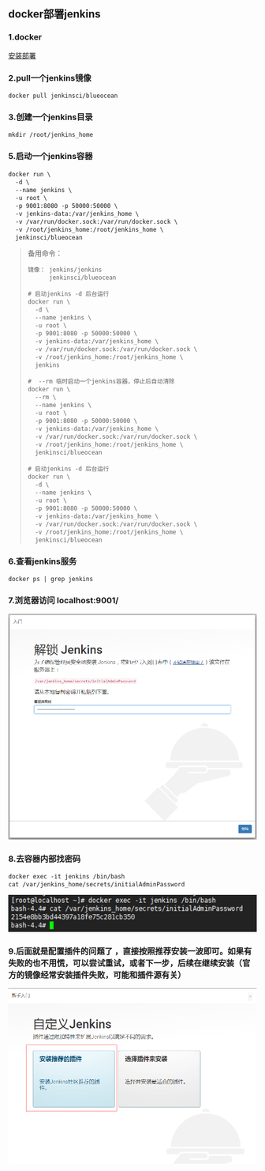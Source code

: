 ## docker部署jenkins

### 1.docker

[安装部署](https://github.com/atsjp/note/tree/master/Docker/Docker.md)

### 2.pull一个jenkins镜像 

```shell
docker pull jenkinsci/blueocean
```

### 3.创建一个jenkins目录 

```shell
mkdir /root/jenkins_home
```

### 5.启动一个jenkins容器   

```shell
docker run \
  -d \
  --name jenkins \
  -u root \
  -p 9001:8080 -p 50000:50000 \
  -v jenkins-data:/var/jenkins_home \
  -v /var/run/docker.sock:/var/run/docker.sock \
  -v /root/jenkins_home:/root/jenkins_home \
  jenkinsci/blueocean
```
> 备用命令：
>
> ```shell
> 镜像： jenkins/jenkins 
>       jenkinsci/blueocean
>       
> # 启动jenkins -d 后台运行 
> docker run \
>   -d \
>   --name jenkins \
>   -u root \
>   -p 9001:8080 -p 50000:50000 \
>   -v jenkins-data:/var/jenkins_home \
>   -v /var/run/docker.sock:/var/run/docker.sock \
>   -v /root/jenkins_home:/root/jenkins_home \
>   jenkins
>   
> #  --rm 临时启动一个jenkins容器，停止后自动清除
> docker run \
>   --rm \
>   --name jenkins \
>   -u root \
>   -p 9001:8080 -p 50000:50000 \
>   -v jenkins-data:/var/jenkins_home \
>   -v /var/run/docker.sock:/var/run/docker.sock \
>   -v /root/jenkins_home:/root/jenkins_home \
>   jenkinsci/blueocean
> 
> # 启动jenkins -d 后台运行 
> docker run \
>   -d \
>   --name jenkins \
>   -u root \
>   -p 9001:8080 -p 50000:50000 \
>   -v jenkins-data:/var/jenkins_home \
>   -v /var/run/docker.sock:/var/run/docker.sock \
>   -v /root/jenkins_home:/root/jenkins_home \
>   jenkinsci/blueocean
> ```

### 6.查看jenkins服务 

```shell
docker ps | grep jenkins
```

### 7.浏览器访问 localhost:9001/

![1567576863615](assets/1567576863615.png)

### 8.去容器内部找密码

```shell
docker exec -it jenkins /bin/bash 
cat /var/jenkins_home/secrets/initialAdminPassword
```

<img src="assets/1567502904219.png" alt="1567502904219" style="zoom: 200%;" />

### 9.后面就是配置插件的问题了  ，直接按照推荐安装一波即可。如果有失败的也不用慌，可以尝试重试，或者下一步，后续在继续安装（官方的镜像经常安装插件失败，可能和插件源有关）

![1567502846263](assets/1567502846263.png)